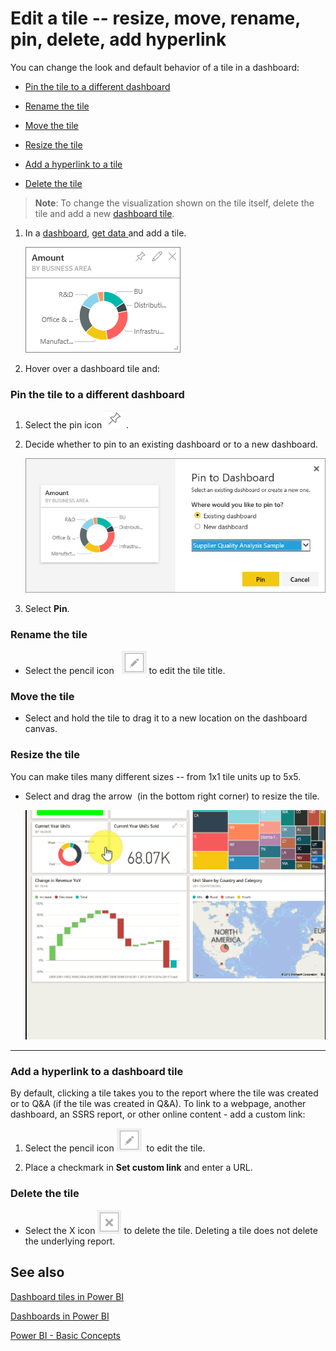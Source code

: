 ﻿<properties
   pageTitle="Edit a tile -- resize, move, rename, pin, delete, add hyperlink"
   description="Edit a tile -- resize, move, rename, pin, delete, add hyperlink"
   services="powerbi"
   documentationCenter=""
   authors="mihart"
   manager="mblythe"
   editor=""
   tags=""/>

<tags
   ms.service="powerbi"
   ms.devlang="NA"
   ms.topic="article"
   ms.tgt_pltfrm="NA"
   ms.workload="powerbi"
   ms.date="10/14/2015"
   ms.author="mihart"/>

# Edit a tile -- resize, move, rename, pin, delete, add hyperlink

You can change the look and default behavior of a tile in a dashboard:

-   [Pin the tile to a different dashboard](#different)

-   [Rename the tile](#rename)

-   [Move the tile](#move)

-   [Resize the tile](#resize)

-   [Add a hyperlink to a tile](#hyperlink)

-   [Delete the tile](#delete)

>**Note**: To change the visualization shown on the tile itself, delete the tile and add a new [dashboard tile](powerbi-service-dashboard-tiles.md).

1. In a [dashboard](powerbi-service-dashboards.md), [get data ](powerbi-service-get-data.md)and add a tile. 

	![](media/powerbi-service-edit-a-tile-in-a-dashboard/PBI_DashTile.png)

2. Hover over a dashboard tile and:

<a name="different"></a>
### Pin the tile to a different dashboard

1.  Select the pin icon ![](media/powerbi-service-edit-a-tile-in-a-dashboard/pinNoOutline.png) .

2.  Decide whether to pin to an existing dashboard or to a new dashboard. 

    ![](media/powerbi-service-edit-a-tile-in-a-dashboard/PBI_PinToAnotherDash.png)

3.  Select **Pin**.

<a name="rename"></a>
### Rename the tile

-   Select the pencil icon   ![](media/powerbi-service-edit-a-tile-in-a-dashboard/pbi_Nancy_pencilIcon.png)  to edit the tile title.

<a name="move"></a>
### Move the tile

-   Select and hold the tile to drag it to a new location on the dashboard canvas.

<a name="resize"></a>
### Resize the tile

You can make tiles many different sizes -- from 1x1 tile units up to 5x5.

-   Select and drag the arrow  (in the bottom right corner) to resize the tile.

    ![](media/powerbi-service-edit-a-tile-in-a-dashboard/PBIGIF_ResizeTile4.gif)



****
<a name="hyperlink"></a>
### Add a hyperlink to a dashboard tile

By default, clicking a tile takes you to the report where the tile was created or to Q&A (if the tile was created in Q&A). To link to a webpage, another dashboard, an SSRS report, or other online content - add a custom link:

1.  Select the pencil icon ![](media/powerbi-service-edit-a-tile-in-a-dashboard/pbi_Nancy_pencilIcon.png)  to edit the tile.

2.  Place a checkmark in **Set custom link** and enter a URL.

<a name="delete"></a>
### Delete the tile

-   Select the X icon ![](media/powerbi-service-edit-a-tile-in-a-dashboard/pbi_Nancy_X_icon.png) to delete the tile. Deleting a tile does not delete the underlying report.



## See also

[Dashboard tiles in Power BI](powerbi-service-dashboard-tiles.md)

[Dashboards in Power BI](powerbi-service-dashboards.md)

[Power BI - Basic Concepts](powerbi-service-basic-concepts.md)
